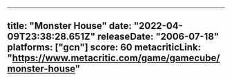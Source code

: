 
---
title: "Monster House"
date: "2022-04-09T23:38:28.651Z"
releaseDate: "2006-07-18"
platforms: ["gcn"]
score: 60
metacriticLink: "https://www.metacritic.com/game/gamecube/monster-house"
---
